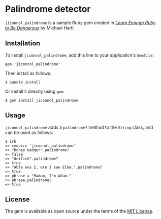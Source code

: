 # Palindrome detector

`jiconnol_palindrome` is a sample Ruby gem created in [*Learn Enough Ruby to Be Dangerous*](https://www.learnenough.com/ruby-tutorial) by Michael Hartl.

## Installation

To install `jiconnol_palindrome`, add this line to your application's `Gemfile`:

```
gem 'jiconnol_palindrome'
```

Then install as follows:

```
$ bundle install
```

Or install it directly using `gem`:

```
$ gem install jiconnol_palindrome
```

## Usage

`jiconnol_palindrome` adds a `palindrome?` method to the `String` class, and can be used as follows:

```
$ irb
>> require 'jiconnol_palindrome'
>> "honey badger".palindrome?
=> false
>> "deified".palindrome?
=> true
>> "Able was I, ere I saw Elba.".palindrome?
=> true
>> phrase = "Madam, I'm Adam."
>> phrase.palindrome?
=> true
```

## License

The gem is available as open source under the terms of the [MIT License](https://opensource.org/licenses/MIT).
